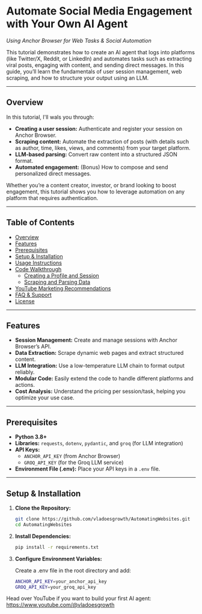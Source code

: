 # Automate Social Media Engagement with Your Own AI Agent  
*Using Anchor Browser for Web Tasks & Social Automation*

This tutorial demonstrates how to create an AI agent that logs into platforms (like Twitter/X, Reddit, or LinkedIn) and automates tasks such as extracting viral posts, engaging with content, and sending direct messages. In this guide, you’ll learn the fundamentals of user session management, web scraping, and how to structure your output using an LLM.

---

## Overview

In this tutorial, I'll wals you through:
- **Creating a user session:** Authenticate and register your session on Anchor Browser.
- **Scraping content:** Automate the extraction of posts (with details such as author, time, likes, views, and comments) from your target platform.
- **LLM-based parsing:** Convert raw content into a structured JSON format.
- **Automated engagement:** (Bonus) How to compose and send personalized direct messages.

Whether you’re a content creator, investor, or brand looking to boost engagement, this tutorial shows you how to leverage automation on any platform that requires authentication.

---

## Table of Contents

- [Overview](#automate-social-media-engagement-with-your-own-ai-agent)
- [Features](#features)
- [Prerequisites](#prerequisites)
- [Setup & Installation](#setup--installation)
- [Usage Instructions](#usage-instructions)
- [Code Walkthrough](#code-walkthrough)
  - [Creating a Profile and Session](#creating-a-profile-and-session)
  - [Scraping and Parsing Data](#scraping-and-parsing-data)
- [YouTube Marketing Recommendations](#youtube-marketing-recommendations)
- [FAQ & Support](#faq--support)
- [License](#license)

---

## Features

- **Session Management:** Create and manage sessions with Anchor Browser’s API.
- **Data Extraction:** Scrape dynamic web pages and extract structured content.
- **LLM Integration:** Use a low-temperature LLM chain to format output reliably.
- **Modular Code:** Easily extend the code to handle different platforms and actions.
- **Cost Analysis:** Understand the pricing per session/task, helping you optimize your use case.

---

## Prerequisites

- **Python 3.8+**
- **Libraries:** `requests`, `dotenv`, `pydantic`, and `groq` (for LLM integration)
- **API Keys:** 
  - `ANCHOR_API_KEY` (from Anchor Browser)
  - `GROQ_API_KEY` (for the Groq LLM service)
- **Environment File (.env):** Place your API keys in a `.env` file.

---

## Setup & Installation

1. **Clone the Repository:**

   ```bash
   git clone https://github.com/vladoesgrowth/AutomatingWebsites.git
   cd AutomatingWebsites

2. **Install Dependencies:**

   ```bash
   pip install -r requirements.txt
   ```

3. **Configure Environment Variables:**

   Create a .env file in the root directory and add:

   ```bash
   ANCHOR_API_KEY=your_anchor_api_key
   GROQ_API_KEY=your_groq_api_key
   ```



Head over YouTube if you want to build your first AI agent: https://www.youtube.com/@vladoesgrowth
